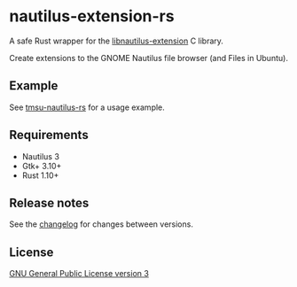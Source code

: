 # nautilus-extension-rs

A safe Rust wrapper for the [libnautilus-extension](https://developer.gnome.org/libnautilus-extension/) C library.

Create extensions to the GNOME Nautilus file browser (and Files in Ubuntu).

## Example

See [tmsu-nautilus-rs](https://github.com/talklittle/tmsu-nautilus-rs)
for a usage example.

## Requirements

* Nautilus 3
* Gtk+ 3.10+
* Rust 1.10+

## Release notes

See the [changelog](CHANGELOG.md) for changes between versions.

## License

[GNU General Public License version 3](COPYING.txt)